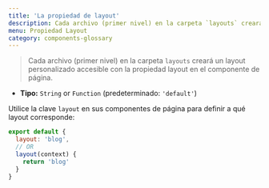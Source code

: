 ```yaml
---
title: 'La propiedad de layout'
description: Cada archivo (primer nivel) en la carpeta `layouts` creará un layout personalizado accesible con la propiedad layout en el componente de página.
menu: Propiedad Layout
category: components-glossary
---
```


> Cada archivo (primer nivel) en la carpeta `layouts` creará un layout personalizado accesible con la propiedad layout en el componente de página.

- **Tipo:** `String` or `Function` (predeterminado: `'default'`)

Utilice la clave `layout` en sus componentes de página para definir a qué layout corresponde:

```js
export default {
  layout: 'blog',
  // OR
  layout(context) {
    return 'blog'
  }
}
```
